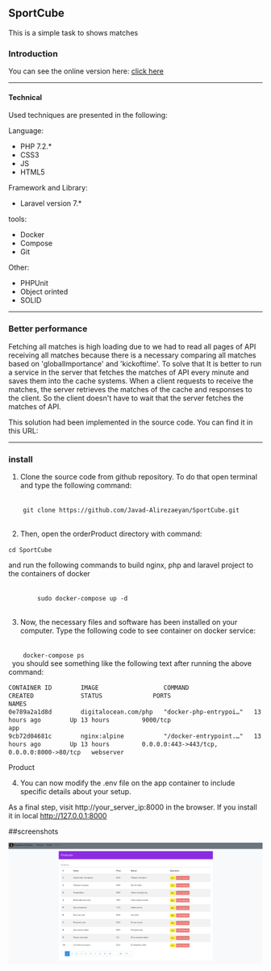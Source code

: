 
<h2>SportCube</h2>

This is a simple task to shows matches 

<h3>Introduction</h3>
You can see the online version here: <a href="http://orderproduct.herokuapp.com/" target="_blank">click here</a>


<hr />
<h4> Technical</h4>  
Used techniques are presented in the following:

Language:
<ul>
<li>PHP 7.2.*</li>
<li>CSS3</li>
<li>JS</li>
<li>HTML5</li>
</ul>

Framework and Library:
<ul>
<li>Laravel version 7.*</li>
</ul>

tools:
<ul>
<li>Docker</li>
<li>Compose</li>
<li>Git</li>
</ul>

Other:
<ul>
<li>PHPUnit</li>
<li>Object orinted</li>
<li>SOLID</li>
</ul>
<hr />

<h3>Better performance</h3> 
Fetching all matches is high loading due to we had to read all pages of API receiving all matches because there is a necessary comparing all matches based on 'globalImportance' and 'kickoftime'. To solve that 
It is better to run a service in the server that fetches the matches of API every minute and saves them into the cache systems.
When a client requests to receive the matches, the server retrieves the matches of the cache and responses to the client.
So the client doesn't have to wait that the server fetches the matches of API.

This solution had been implemented in the source code. You can find it in this URL:


 <hr/>
 
<h3>install</h3> 
 
 1. Clone the source code from github repository. To do that open terminal and type the following command:
  
  <code>
    git clone https://github.com/Javad-Alirezaeyan/SportCube.git
    </code>
          
 2. Then, open the  orderProduct directory with command: 
 
 <code>cd SportCube </code>
  
  and run the following commands  to build nginx, php and laravel project to the containers of docker
    
  <code>
        sudo docker-compose up -d
  </code>
      
 
    
 3. Now, the necessary files and software has been installed on your computer. Type the following code to see container on docker service:
 
 <code>
    docker-compose ps
 </code>
you should see something like the following  text after running the above command:


 
    CONTAINER ID        IMAGE                  COMMAND                  CREATED             STATUS              PORTS                                        NAMES
    0e789a2a1d8d        digitalocean.com/php   "docker-php-entrypoi…"   13 hours ago        Up 13 hours         9000/tcp                                     app
    9cb72d04681c        nginx:alpine           "/docker-entrypoint.…"   13 hours ago        Up 13 hours         0.0.0.0:443->443/tcp, 0.0.0.0:8000->80/tcp   webserver

Product


 4. You can now modify the .env file on the app container to include specific details about your setup.
    
 
 
 As a final step,  visit http://your_server_ip:8000 in the browser. If you install it in local  <a target="_blank" href="http://http://127.0.0.1:8000" > http://127.0.0.1:8000</a>

##screenshots


![alt text](https://github.com/Javad-Alirezaeyan/orderProduct/blob/master/screenshots/6.png)

